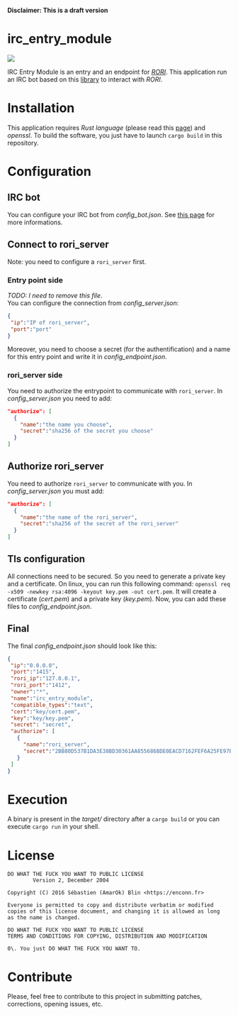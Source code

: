 **Disclaimer: This is a draft version**

# irc_entry_module

![](https://travis-ci.org/AmarOk1412/irc_entry_module.svg?branch=master)

IRC Entry Module is an entry and an endpoint for _[RORI](https://github.com/AmarOk1412/rori/)_. This application run an IRC bot based on this [library](https://github.com/aatxe/irc) to interact with _RORI_.

# Installation

This application requires _Rust language_ (please read this [page](https://www.rust-lang.org/en-US/install.html)) and _openssl_. To build the software, you just have to launch `cargo build` in this repository.

# Configuration

## IRC bot

You can configure your IRC bot from _config_bot.json_. See [this page](https://github.com/aatxe/irc) for more informations.

## Connect to rori_server

Note: you need to configure a `rori_server` first.

### Entry point side

_TODO: I need to remove this file_.<br>
You can configure the connection from _config_server.json_:

```json
{
 "ip":"IP of rori_server",
 "port":"port"
}
```

Moreover, you need to choose a secret (for the authentification) and a name for this entry point and write it in _config_endpoint.json_.

### rori_server side

You need to authorize the entrypoint to communicate with `rori_server`. In _config_server.json_ you need to add:

```json
"authorize": [
  {
    "name":"the name you choose",
    "secret":"sha256 of the secret you choose"
  }
]
```

## Authorize rori_server

You need to authorize `rori_server` to communicate with you. In _config_server.json_ you must add:

```json
"authorize": [
  {
    "name":"the name of the rori_server",
    "secret":"sha256 of the secret of the rori_server"
  }
]
```

## Tls configuration

All connections need to be secured. So you need to generate a private key and a certificate. On linux, you can run this following command: `openssl req -x509 -newkey rsa:4096 -keyout key.pem -out cert.pem`. It will create a certificate (_cert.pem_) and a private key (_key.pem_). Now, you can add these files to _config_endpoint.json_.

## Final

The final _config_endpoint.json_ should look like this:

```json
{
 "ip":"0.0.0.0",
 "port":"1415",
 "rori_ip":"127.0.0.1",
 "rori_port":"1412",
 "owner":"*",
 "name":"irc_entry_module",
 "compatible_types":"text",
 "cert":"key/cert.pem",
 "key":"key/key.pem",
 "secret": "secret",
 "authorize": [
   {
     "name":"rori_server",
     "secret":"2BB80D537B1DA3E38BD30361AA855686BDE0EACD7162FEF6A25FE97BF527A25B"
   }
 ]
}
```

# Execution

A binary is present in the _target/_ directory after a `cargo build` or you can execute `cargo run` in your shell.

# License

```
DO WHAT THE FUCK YOU WANT TO PUBLIC LICENSE
        Version 2, December 2004

Copyright (C) 2016 Sébastien (AmarOk) Blin <https://enconn.fr>

Everyone is permitted to copy and distribute verbatim or modified
copies of this license document, and changing it is allowed as long
as the name is changed.

DO WHAT THE FUCK YOU WANT TO PUBLIC LICENSE
TERMS AND CONDITIONS FOR COPYING, DISTRIBUTION AND MODIFICATION

0\. You just DO WHAT THE FUCK YOU WANT TO.
```

# Contribute

Please, feel free to contribute to this project in submitting patches, corrections, opening issues, etc.
